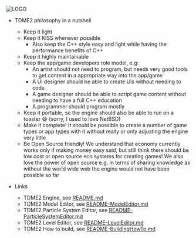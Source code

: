 ![LOGO](https://raw.githubusercontent.com/andreasdr/tdme2/master/resources/logos/github-logo.png)

- TDME2 philosophy in a nutshell
   - Keep it light
   - Keep it KISS whenever possible
       - Also keep the C++ style easy and light while having the performance benefits of C++
   - Keep it highly maintainable
   - Keep the app/game developers role model, e.g:
       - An artist should not need to program, but needs very good tools to get content in a appropriate way into the app/game
       - A UI designer should be able to create UIs without needing to code
       - A game designer should be able to script game content without needing to have a full C++ education
       - A programmer should program mostly
   - Keep it portable, so the engine should also be able to run on a toaster :smile: (sorry, I used to love NetBSD)
   - Make it complete! It should be possible to create a number of game types or app types with it without really or only adjusting the engine very little
   - Be Open Source friendly! We understand that economy currently works only if making money easy said, but still think there should be low cost or open source eco systems for creating games! We also love the power of open source e.g. in terms of sharing knowledge as without the world wide web the engine would not have been possible so far

- Links
	- TDME2 Engine, see [README.md](./README.md)
    - TDME2 Model Editor, see [README-ModelEditor.md](./README-ModelEditor.md)
    - TDME2 Particle System Editor, see [README-ParticleSystemEditor.md](./README-ParticleSystemEditor.md)
    - TDME2 Level Editor, see [README-LevelEditor.md](./README-LevelEditor.md)
    - TDME2 How to build, see [README-BuildingHowTo.md](./README-BuildingHowTo.md)
